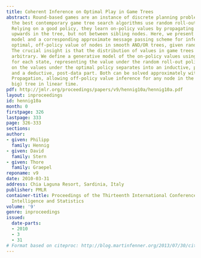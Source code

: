 ```yaml
---
title: Coherent Inference on Optimal Play in Game Trees
abstract: Round-based games are an instance of discrete planning problems. Some of
  the best contemporary game tree search algorithms use random roll-outs as data.
  Relying on a good policy, they learn on-policy values by propagating information
  upwards in the tree, but not between sibling nodes. Here, we present a generative
  model and a corresponding approximate message passing scheme for inference on the
  optimal, off-policy value of nodes in smooth AND/OR trees, given random roll-outs.
  The crucial insight is that the distribution of values in game trees is not completely
  arbitrary. We define a generative model of the on-policy values using a latent score
  for each state, representing the value under the random roll-out policy. Inference
  on the values under the optimal policy separates into an inductive, pre-data step
  and a deductive, post-data part. Both can be solved approximately with Expectation
  Propagation, allowing off-policy value inference for any node in the (exponentially
  big) tree in linear time.
pdf: http://jmlr.org/proceedings/papers/v9/hennig10a/hennig10a.pdf
layout: inproceedings
id: hennig10a
month: 0
firstpage: 326
lastpage: 333
page: 326-333
sections: 
author:
- given: Philipp
  family: Hennig
- given: David
  family: Stern
- given: Thore
  family: Graepel
reponame: v9
date: 2010-03-31
address: Chia Laguna Resort, Sardinia, Italy
publisher: PMLR
container-title: Proceedings of the Thirteenth International Conference on Artificial
  Intelligence and Statistics
volume: '9'
genre: inproceedings
issued:
  date-parts:
  - 2010
  - 3
  - 31
# Format based on citeproc: http://blog.martinfenner.org/2013/07/30/citeproc-yaml-for-bibliographies/
---
```

